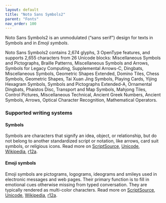 ```yaml
---
layout: default
title: "Noto Sans Symbols2"
parent: "Fonts"
nav_order: 100
---
```

Noto Sans Symbols2 is an unmodulated (“sans serif”) design for texts in Symbols and in _Emoji symbols_. 

Noto Sans Symbols2 contains 2,674 glyphs, 3 OpenType features, and supports 2,655 characters from 26 Unicode blocks: Miscellaneous Symbols and Pictographs, Braille Patterns, Miscellaneous Symbols and Arrows, Symbols for Legacy Computing, Supplemental Arrows-C, Dingbats, Miscellaneous Symbols, Geometric Shapes Extended, Domino Tiles, Chess Symbols, Geometric Shapes, Tai Xuan Jing Symbols, Playing Cards, Yijing Hexagram Symbols, Symbols and Pictographs Extended-A, Ornamental Dingbats, Phaistos Disc, Transport and Map Symbols, Mahjong Tiles, Control Pictures, Miscellaneous Technical, Ancient Greek Numbers, Ancient Symbols, Arrows, Optical Character Recognition, Mathematical Operators.


### Supported writing systems


#### Symbols

Symbols are characters that signify an idea, object, or relationship, but do not belong to another standardized script or notation, like arrows, card suit symbols, or religious icons. Read more on [ScriptSource](https://scriptsource.org/scr/Zsym), [Unicode](https://www.unicode.org/versions/Unicode13.0.0/ch22.pdf#G14025), [Wikipedia](https://en.wikipedia.org/wiki/ISO_15924:Zsym), [r12a](https://r12a.github.io/scripts/links?iso=Zsym).


#### Emoji symbols

Emoji symbols are pictograms, logograms, ideograms and smileys used in electronic messages and web pages. Their primary function is to fill in emotional cues otherwise missing from typed conversation. They are typically rendered as multi-color characters. Read more on [ScriptSource](https://scriptsource.org/scr/Zsye), [Unicode](https://www.unicode.org/versions/Unicode13.0.0/ch22.pdf#G12367), [Wikipedia](https://en.wikipedia.org/wiki/ISO_15924:Zsye), [r12a](https://r12a.github.io/scripts/links?iso=Zsye).

